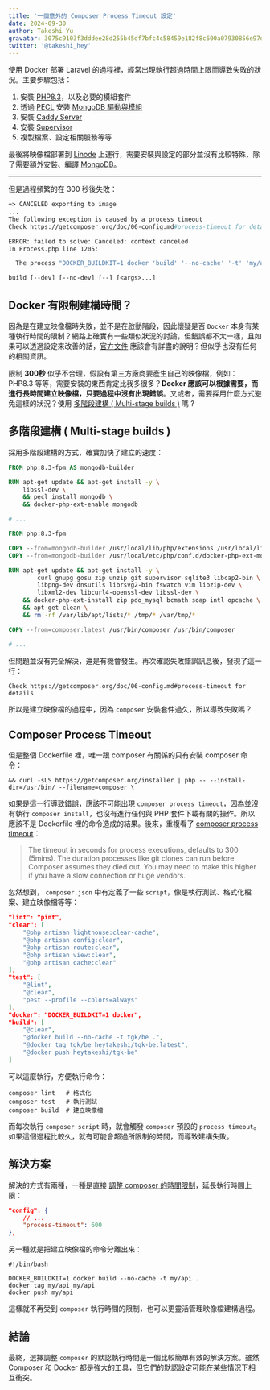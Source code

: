```yaml
---
title: '一個意外的 Composer Process Timeout 設定'
date: 2024-09-30
author: Takeshi Yu
gravatar: 3075c9103f3dddee28d255b45df7bfc4c58459e182f8c600a07930856e97dc39
twitter: '@takeshi_hey'
---
```


使用 Docker 部署 Laravel 的過程裡，經常出現執行超過時間上限而導致失敗的狀況。主要步驟包括：

1. 安裝 [PHP8.3](https://www.php.net/releases/8.3/en.php)，以及必要的模組套件
2. 透過 [PECL](https://pecl.php.net) 安裝 [MongoDB 驅動與模組](https://www.mongodb.com/docs/drivers/php-drivers/)
3. 安裝 [Caddy Server](https://caddyserver.com)
4. 安裝 [Supervisor](http://supervisord.org)
5. 複製檔案、設定相關服務等等

最後將映像檔部署到 [Linode](https://www.linode.com) 上運行，需要安裝與設定的部分並沒有比較特殊，除了需要額外安裝、編譯 [MongoDB](https://www.mongodb.com/)。

---

但是過程頻繁的在 300 秒後失敗：

```dockerfile
=> CANCELED exporting to image                                                                                       37.6s
...
The following exception is caused by a process timeout
Check https://getcomposer.org/doc/06-config.md#process-timeout for details

ERROR: failed to solve: Canceled: context canceled
In Process.php line 1205:

  The process "DOCKER_BUILDKIT=1 docker 'build' '--no-cache' '-t' 'my/api' '.'" exceeded the timeout of 300 seconds.

build [--dev] [--no-dev] [--] [<args>...]
```

## Docker 有限制建構時間？

因為是在建立映像檔時失敗，並不是在啟動階段，因此懷疑是否 `Docker` 本身有某種執行時間的限制？網路上確實有一些類似狀況的討論，但錯誤都不太一樣，且如果可以透過設定來改善的話，[官方文件](https://docs.docker.com/get-started/) 應該會有詳盡的說明？但似乎也沒有任何的相關資訊。

限制 **300秒** 似乎不合理，假設有第三方廠商要產生自己的映像檔，例如：PHP8.3 等等，需要安裝的東西肯定比我多很多？**Docker 應該可以根據需要，而進行長時間建立映像檔，只要過程中沒有出現錯誤**。又或者，需要採用什麼方式避免這樣的狀況？使用 [多階段建構 ( Multi-stage builds )](https://docs.docker.com/build/building/multi-stage/) 嗎 ?

## 多階段建構 ( Multi-stage builds )

採用多階段建構的方式，確實加快了建立的速度：

```dockerfile
FROM php:8.3-fpm AS mongodb-builder

RUN apt-get update && apt-get install -y \
    libssl-dev \
    && pecl install mongodb \
    && docker-php-ext-enable mongodb

# ...

FROM php:8.3-fpm

COPY --from=mongodb-builder /usr/local/lib/php/extensions /usr/local/lib/php/extensions
COPY --from=mongodb-builder /usr/local/etc/php/conf.d/docker-php-ext-mongodb.ini /usr/local/etc/php/conf.d/

RUN apt-get update && apt-get install -y \
        curl gnupg gosu zip unzip git supervisor sqlite3 libcap2-bin \
        libpng-dev dnsutils librsvg2-bin fswatch vim libzip-dev \
        libxml2-dev libcurl4-openssl-dev libssl-dev \
    && docker-php-ext-install zip pdo_mysql bcmath soap intl opcache \
    && apt-get clean \
    && rm -rf /var/lib/apt/lists/* /tmp/* /var/tmp/*

COPY --from=composer:latest /usr/bin/composer /usr/bin/composer

# ...
```

但問題並沒有完全解決，還是有機會發生。再次確認失敗錯誤訊息後，發現了這一行：

```shell
Check https://getcomposer.org/doc/06-config.md#process-timeout for details
```

所以是建立映像檔的過程中，因為 `composer` 安裝套件過久，所以導致失敗嗎？

## Composer Process Timeout

但是整個 Dockerfile 裡，唯一跟 composer 有關係的只有安裝 composer 命令：

```shell
&& curl -sLS https://getcomposer.org/installer | php -- --install-dir=/usr/bin/ --filename=composer \
```

如果是這一行導致錯誤，應該不可能出現 `composer process timeout`，因為並沒有執行 `composer install`，也沒有進行任何與 PHP 套件下載有關的操作。所以應該不是 Dockerfile 裡的命令造成的結果。後來，重複看了 [composer process timeout](https://getcomposer.org/doc/06-config.md#process-timeout)：

> The timeout in seconds for process executions, defaults to 300 (5mins). The duration processes like git clones can run before Composer assumes they died out. You may need to make this higher if you have a slow connection or huge vendors.

忽然想到， `composer.json` 中有定義了一些 `script`，像是執行測試、格式化檔案、建立映像檔等等：

```json
"lint": "pint",
"clear": [
    "@php artisan lighthouse:clear-cache",
    "@php artisan config:clear",
    "@php artisan route:clear",
    "@php artisan view:clear",
    "@php artisan cache:clear"
],
"test": [
    "@lint",
    "@clear",
    "pest --profile --colors=always"
],
"docker": "DOCKER_BUILDKIT=1 docker",
"build": [
    "@clear",
    "@docker build --no-cache -t tgk/be .",
    "@docker tag tgk/be heytakeshi/tgk-be:latest",
    "@docker push heytakeshi/tgk-be"
]
```

可以這麼執行，方便執行命令：

```shell
composer lint   # 格式化
composer test   # 執行測試
composer build  # 建立映像檔
```

而每次執行 `composer script` 時，就會觸發 `composer` 預設的 `process timeout`。如果這個過程比較久，就有可能會超過所限制的時間，而導致建構失敗。

## 解決方案

解決的方式有兩種，一種是直接 [調整 composer 的時間限制](https://getcomposer.org/doc/articles/scripts.md#managing-the-process-timeout)，延長執行時間上限：

```json
"config": {
    // ...
    "process-timeout": 600
},
```
另一種就是把建立映像檔的命令分離出來：

```shell
#!/bin/bash

DOCKER_BUILDKIT=1 docker build --no-cache -t my/api .
docker tag my/api my/api
docker push my/api
```

這樣就不再受到 `composer` 執行時間的限制，也可以更靈活管理映像檔建構過程。

## 結論

最終，選擇調整 `composer` 的默認執行時間是一個比較簡單有效的解決方案。雖然 Composer 和 Docker 都是強大的工具，但它們的默認設定可能在某些情況下相互衝突。
